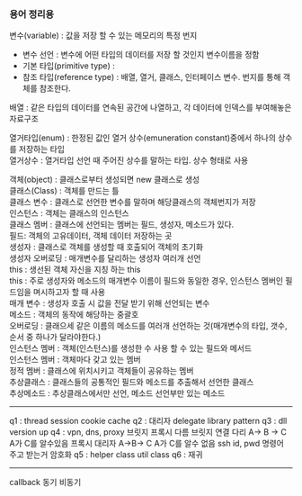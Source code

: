### 용어 정리용

변수(variable) : 값을 저장 할 수 있는 메모리의 특정 번지
- 변수 선언 : 변수에 어떤 타입의 데이터를 저장 할 것인지 변수이름을 정함<br>
- 기본 타입(primitive type) : 
- 참조 타입(reference type) : 배열, 열거, 클래스, 인터페이스 변수. 번지를 통해 객체를 참조한다.

배열 : 같은 타입의 데이터를 연속된 공간에 나열하고, 각 데이터에 인덱스를 부여해놓은 자료구조<br>

열거타입(enum) : 한정된 값인 열거 상수(emuneration constant)중에서 하나의 상수를 저장하는 타입<br>
열거상수 : 열거타입 선언 때 주어진 상수를 말하는 타입. 상수 형태로 사용<br>

객체(object) : 클래스로부터 생성되면 new 클래스로 생성<br>
클래스(Class) : 객체를 만드는 틀<br>
클래스 변수 : 클래스로 선언한 변수를 말하며 해당클래스의 객체번지가 저장<br>
인스턴스 : 객체는 클래스의 인스턴스<br>
클래스 멤버 : 클래스에 선언되는 멤버는 필드, 생성자, 메소드가 있다.<br>
필드: 객체의 고유데이터, 객체 데이터 저장하는 곳<br>
생성자 : 클래스로 객체를 생성할 때 호출되어 객체의 초기화<br>
생성자 오버로딩 : 매개변수를 달리하는 생성자 여러개 선언<br>
this : 생선된 객체 자신을 지칭 하는 this<br>
this : 주로 생성자와 메소드의 매개변수 이름이 필드와 동일한 경우, 인스턴스 멤버인 필드임을 며시하고자 할 때 사용<br>
매개 변수 : 생성자 호출 시 값을 전달 받기 위해 선언되는 변수<br>
메소드 : 객체의 동작에 해당하는 중괄호<br>
오버로딩 : 클래으세 같은 이름의 메소드를 여러개 선언하는 것(매개변수의 타입, 갯수, 순서 중 하나가 달라야한다.)<br>
인스턴스 멤버 : 객체(인스턴스)를 생성한 수 사용 할 수 있는 필드와 메서드<br>
인스턴스 멤버 : 객체마다 갖고 있는 멤버<br>
정적 멤버 : 클래스에 위치시키고 객체들이 공유하는 멤버<br>
추상클래스 : 클래스들의 공통적인 필드와 메소드를 추출해서 선언한 클래스<br>
추상메소드 : 추상클래스에서만 선언, 메소드 선언부만 있는 메소드<br>

 
---
q1 : thread session cookie cache
q2 : 대리자 delegate
library pattern
q3 : dll version up 
q4 : vpn, dns, proxy
브릿지 프록시 다름
브릿지 연결 다리 A-> B -> C A가 C를 알수있음
프록시 대리자 A->B-> C A가 C를 알수 없음
ssh id, pwd 명령어 주고 받는거 암호화
q5 : helper class
util class 
q6 : 재귀

---
callback
동기 비동기
